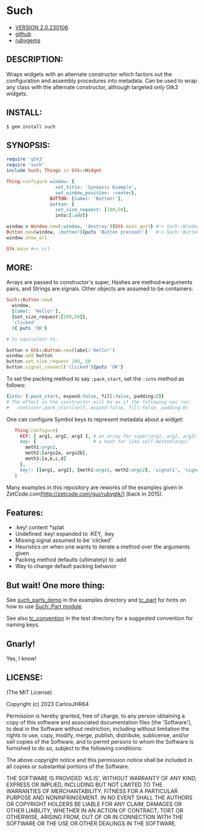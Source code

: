 # Such

* [VERSION 2.0.230106](https://github.com/carlosjhr64/such/releases)
* [github](https://www.github.com/carlosjhr64/such)
* [rubygems](https://rubygems.org/gems/such)

## DESCRIPTION:

Wraps widgets with an alternate constructor
which factors out the configuration and assembly procedures into metadata.
Can be used to wrap any class with the alternate constructor,
although targeted only Gtk3 widgets.

## INSTALL:
```shell
$ gem install such
```
## SYNOPSIS:
```ruby
require 'gtk3'
require 'such'
include Such; Things.in Gtk::Widget

Thing.configure window: {
                  set_title: 'Synopsis Example',
                  set_window_position: :center},
                BUTTON: [label: 'Button!'],
                button: {
                  set_size_request: [100,50],
                  into:[:add]}

window = Window.new(:window, 'destroy'){Gtk.main_quit} #~> Such::Window
Button.new(window, :button!){puts 'Button pressed!'}   #~> Such::Button
window.show_all

Gtk.main #=> nil
```
## MORE:

Arrays are passed to constructor's super,
Hashes are method=>arguments pairs, and Strings are signals.
Other objects are assumed to be containers:
```ruby
Such::Button.new(
  window,
  [label: 'Hello!'],
  {set_size_request:[100,50]},
  'clicked'
  ){ puts 'OK'}

# Is equivalent to:

button = Gtk::Button.new(label:'Hello!')
window.add button
button.set_size_request 100, 50
button.signal_connect('clicked'){puts 'OK'}
```
To set the packing method to say `:pack_start`, set the `:into` method as follows:
```ruby
{into: [:pack_start, expand:false, fill:false, padding:0]}
# The effect in the constructor will be as if the following was run:
#   container.pack_start(self, expand:false, fill:false, padding:0)
```
One can configure Symbol keys to represent metadata about a widget:
```ruby
   Thing.configure(
     KEY: [ arg1, arg2, arg3 ], # an array for super(arg1, arg2, arg3)
     key: {                     # a hash for like self.method(args)
       meth1:args1,
       meth2:[args2a, args2b],
       meth3:[a,b,c,d]
     },
     key!: [[arg1, arg2], {meth1:args1, meth2:args2}, 'signal1', 'signal2'] # the splatter bang!
   )
```
Many examples in this repository are reworks of the examples given in
ZetCode.com[http://zetcode.com/gui/rubygtk/] (back in 2015).

## Features:

* :key! content *splat
* Undefined :key! expanded to :KEY, :key
* Missing signal assumed to be 'clicked'
* Heuristics on when one wants to iterate a method over the arguments given
* Packing method defaults (ultimately) to :add
* Way to change default packing behavior

## But wait!  One more thing:

See [such_parts_demo](examples/such_parts_demo) in the examples directory
and [tc_part](test/tc_part) for hints on how to use
[Such::Part module](lib/such/part.rb).

See also [tc_convention](test/tc_convention) in the test directory
for a suggested convention for naming keys.

## Gnarly!

Yes, I know!

## LICENSE:

(The MIT License)

Copyright (c) 2023 CarlosJHR64

Permission is hereby granted, free of charge, to any person obtaining
a copy of this software and associated documentation files (the
'Software'), to deal in the Software without restriction, including
without limitation the rights to use, copy, modify, merge, publish,
distribute, sublicense, and/or sell copies of the Software, and to
permit persons to whom the Software is furnished to do so, subject to
the following conditions:

The above copyright notice and this permission notice shall be
included in all copies or substantial portions of the Software.

THE SOFTWARE IS PROVIDED 'AS IS', WITHOUT WARRANTY OF ANY KIND,
EXPRESS OR IMPLIED, INCLUDING BUT NOT LIMITED TO THE WARRANTIES OF
MERCHANTABILITY, FITNESS FOR A PARTICULAR PURPOSE AND NONINFRINGEMENT.
IN NO EVENT SHALL THE AUTHORS OR COPYRIGHT HOLDERS BE LIABLE FOR ANY
CLAIM, DAMAGES OR OTHER LIABILITY, WHETHER IN AN ACTION OF CONTRACT,
TORT OR OTHERWISE, ARISING FROM, OUT OF OR IN CONNECTION WITH THE
SOFTWARE OR THE USE OR OTHER DEALINGS IN THE SOFTWARE.
